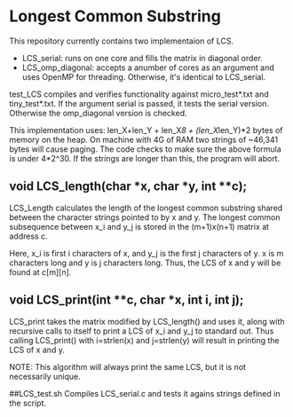 # Longest Common Substring

This repository currently contains two implementaion of LCS.

- LCS\_serial: runs on one core and fills the matrix in diagonal order.
- LCS\_omp\_diagonal: accepts a anumber of cores as an argument and uses 
     OpenMP for threading.  Otherwise, it's identical to LCS_serial.

test_LCS compiles and verifies functionality against micro\_test\*.txt and 
tiny\_test\*.txt.  If the argument serial is passed, it tests the serial version.  
Otherwise the omp\_diagonal version is checked.

This implementation uses: 
    len_X+len_Y + len_X*8 + (len_X*len_Y)*2
bytes of memory on the heap.  On machine with 4G of RAM two strings of ~46,341 
bytes will cause paging.  The code checks to make sure the above formula is 
under 4\*2^30.  If the strings are longer than this, the program will abort.



## void LCS\_length(char \*x, char \*y, int \*\*c);
LCS\_Length calculates the length of the longest common substring shared 
    between the character strings pointed to by x and y.  The longest common
    subsequence between x\_i and y\_j is stored in the (m+1)x(n+1) matrix at 
    address c.  
    
Here, x\_i is first i characters of x, and y\_j is the first j characters 
    of y.  x is m characters long and y is j characters long.  Thus,
    the LCS of x and y will be found at c[m][n].


## void LCS\_print(int \*\*c, char \*x, int i, int j);
LCS\_print takes the matrix modified by LCS\_length() and uses it, along 
  with recursive calls to itself to print a LCS of x\_i and y\_j to standard 
  out.  Thus calling LCS\_print() with i=strlen(x) and j=strlen(y) will
  result in printing the LCS of x and y.

NOTE: This algorithm will always print the same LCS, but it is not
         necessarily unique.  


##LCS\_test.sh
Compiles LCS\_serial.c and tests it agains strings defined in the script.
